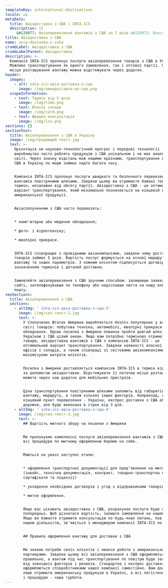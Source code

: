 ```yaml
---
templateKey: international-destinations
locale: ua
metaData:
  title: Авіадоставка з США | INTA-ICS
  description: |2
     &#128077; Авіаперевезення вантажів з США за 7 днів &#128073; Власні склади і офіси в Америці &#9992; Авіадоставка вантажів "під ключ" &#9989; Вигідна ціна на транспортування вантажу в Україну &#9989;
title: Авіадоставка з США
name: avia-dostavka-z-ssha
crumbLabel: Авіадоставка з США
crumbLabelParent: Авіадоставка
description: >-
  Компанія INTA-ICS пропонує послуги авіаперевезення товарів з США в Україну.
  Можливо транспортування як одного замовлення, так і оптової партії. Поточне
  місце розташування вантажу можна відстежувати через додаток.
header:
  images:
    - alt: inta-ics-авіа-доставка-з-сша
      image: /img/авиадоставка-из-сша.png
  scopeInformation:
    - text: Термін від 5 днів
      image: /img/time.png
    - text: Власні склади
      image: /img/card.png
    - text: Швидка консультація
      image: /img/lov.png
sections: []
sectionText:
  title: Авіаперевезення з США в Україну
  image: /img/продающий-текст.jpg
  text: >-
    Орієнтація на науково-технологічний прогрес і передові технології
    виробництва часто роблять продукцію з США унікальною і не має аналогів в
    світі. Через значну відстань між нашими країнами, транспортування вантажів з
    США в Україну по морю займає надто багато часу. 


    Компанія INTA-ICS пропонує послуги швидкого та безпечного перевезення
    вантажів повітряними шляхами. Завдяки цьому ви отримаєте бажані товари в
    термін, незалежно від обсягу партії. Авіадоставка з США - це оптимальний
    варіант транспортування, який мінімально позначається на кінцевій вартості
    американської продукції.


    Авіасполученням з США часто перевозять:


    * комп'ютерне або медичне обладнання;

    * фото- і відеотехніку;

    * ювелірні прикраси.


    INTA-ICS співпрацює з провідними авіакомпаніями, завдяки чому доставка
    товарів займає 5 днів. Вартість послуг формується на основі маршруту, ваги
    вантажу та інших параметрів. З кожним клієнтом підписується договір із
    зазначенням термінів і деталей доставки.


    Замовляйте авіаперевезення з США зручним способом: залишивши заявку на
    сайті, зателефонувавши по телефону або надіславши листа на нашу електронну
    пошту.
seoSections:
  title: Авіаперевезення з США
  sections:
    - altImg: ' inta-ics-авіа-доставка-з-сша-3'
      image: /img/сео-текст-1.jpg
      text: >-
        У Сполучених Штатах Америки виробляється безліч популярних у всьому
        світі товарів: побутова техніка, автомобілі, ювелірні прикраси,
        обладнання. Однак посилка з Америки повинна пройти довгий шлях, адже між
        Україною і США цілий океан. Якщо вам потрібно терміново отримати бажані
        товари, авіадоставка вантажів з США з компанією INTA-ICS - це
        оптимальний варіант транспортування. Завдяки наявності власної мережі
        офісів і складів, а також співпраці зі світовими авіакомпаніями, ми
        мінімізуємо витрати клієнтів.


        Посилка з Америки доставляється компанією INTA-ICS в термін від 5 днів
        за допомогою авіадоставки. Відстежувати її поточне місце розташування ви
        можете через наш додаток для мобільних пристроїв.


        Ціна транспортування повітряними шляхами залежить від габаритів і ваги
        вантажу, маршруту, а також кількох інших факторів. Наприклад, якщо
        кінцевий пункт перевезення - Україна, експрес доставка з США обійдеться
        дорожче, але буде виконана в строк від 3 діб.
    - altImg: ' inta-ics-авіа-доставка-з-сша-4'
      image: /img/сео-текст-2.jpg
      text: >-
        ## Вартість митного збору на посилки з Америки


        Ми пропонуємо комплексні послуги авіаперевезення вантажів з США, тому
        всі процедури по митному оформленню беремо на себе.  


        Маються на увазі наступні етапи:


        * оформлення транспортної документації для пред’явлення на митниці
        (інвойс, технічна документація, контракт, товарно-транспортна накладна,
        сертифікати та ліцензії)

        * укладення необхідних договорів і угод з відправниками товарів;

        * митне оформлення.


        Якщо вас цікавить авіадоставка з США, розрахунок послуги буде проведений
        попередньо. Щоб дізнатися вартість, залиште замовлення на нашому сайті.
        Якщо ви бажаєте отримати консультацію по будь-яких питань, пов'язаних з
        нашою діяльністю, зв'яжіться з менеджером компанії INTA-ICS по телефону.


        ## Правила оформлення вантажу для доставки з США 


        Ми знаємо потреби своїх клієнтів і нюанси роботи з американськими
        партнерами. Завдяки цьому всі авіаперевезення з США оформляються
        правильно, а вантаж під час транспортування по повітрю буде захищений
        від зовнішніх факторів і ризиків. Стандартна і експрес доставка з США
        оформляються співробітниками нашої компанії самостійно. Вам достатньо
        лише отримати американську продукцію в Україні, а всі логістичні послуги
        і процедури - наша турбота.
---
```

